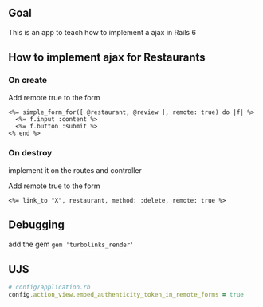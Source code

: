 ## Goal
This is an app to teach how to implement a ajax in Rails 6

## How to implement ajax for Restaurants

### On create
Add remote true to the form
```erb
<%= simple_form_for([ @restaurant, @review ], remote: true) do |f| %>
  <%= f.input :content %>
  <%= f.button :submit %>
<% end %>
```

### On destroy
implement it on the routes and controller

Add remote true to the form
```erb
<%= link_to "X", restaurant, method: :delete, remote: true %>
```

## Debugging
add the gem
`gem 'turbolinks_render'`

## UJS
```ruby
# config/application.rb
config.action_view.embed_authenticity_token_in_remote_forms = true
```
